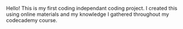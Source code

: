 Hello! 
This is my first coding independant coding project. I created this using online materials and my knowledge I gathered throughout my codecademy course. 
